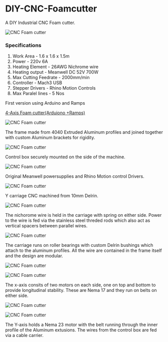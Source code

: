 # DIY-CNC-Foamcutter

A DIY Industrial CNC Foam cutter.

![CNC Foam cutter](Images/01.JPG)


### Specifications

1. Work Area - 1.6 x 1.6 x 1.5m
2. Power - 220v 6A
3. Heating Element - 26AWG Nichrome wire
4. Heating output - Meanwell DC 52V 700W
5. Max Cutting Feedrate - 2000mm/min
6. Controller - Mach3 USB
7. Stepper Drivers - Rhino Motion Controls
8. Max Paralel lines - 5 Nos




First version using Arduino and Ramps

[4-Axis Foam cutter(Arduiono +Ramps)](https://github.com/rahulsarchive/4AxisFoamCutter)

![CNC Foam cutter](Images/02.JPG)

The frame made from 4040 Extruded Aluminum profiles and joined together with custom Aluminum brackets for rigidity.

![CNC Foam cutter](Images/03.JPG)

Control box securely mounted on the side of the machine.

![CNC Foam cutter](Images/04.JPG)

Original Meanwell powersupplies and Rhino Motion control Drivers.

![CNC Foam cutter](Images/41.JPG)

Y carriage CNC machined from 10mm Delrin.

![CNC Foam cutter](Images/05.JPG)

The nichorome wire is held in the carriage with spring on either side. Power to the wire is fed via the stainless steel threded rods which also act as vertical spacers between parallel wires.

![CNC Foam cutter](Images/06.JPG)

The carriage runs on roller bearings with custom Delrin bushings which attach to the aluminum profiles. All the wire are contained in the frame itself and the design are modular.

![CNC Foam cutter](Images/07.JPG)




![CNC Foam cutter](Images/8.JPG)

The x-axis consits of two motors on each side, one on top and bottom to provide longitudinal stability. These are Nema 17 and they run on belts on either side.


![CNC Foam cutter](Images/9.JPG)



![CNC Foam cutter](Images/10.JPG)

The Y-axis holds a Nema 23 motor with the belt running through the inner profile of the Aluminum extusions. The wires from the control box are fed via a cable carrier.

